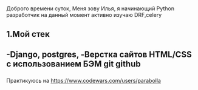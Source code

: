 #
Доброго врeмени суток,
Меня зову Илья, я начинающий Python разработчик
на данный момент активно изучаю DRF,celery
##
1.Мой стек
---
  -Django, postgres,
    -Верстка сайтов HTML/CSS с использованием БЭМ
git github
---
###
Практикуюсь на 
https://www.codewars.com/users/parabolla
